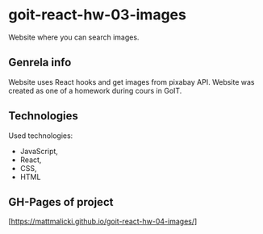 # goit-react-hw-03-images

Website where you can search images.

## Genrela info

Website uses React hooks and get images from pixabay API. Website was created as
one of a homework during cours in GoIT.

## Technologies

Used technologies:

- JavaScript,
- React,
- CSS,
- HTML

## GH-Pages of project

[https://mattmalicki.github.io/goit-react-hw-04-images/]
